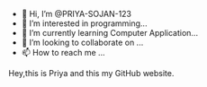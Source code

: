 - 👋 Hi, I’m @PRIYA-SOJAN-123
- 👀 I’m interested in programming...
- 🌱 I’m currently learning Computer Application...
- 💞️ I’m looking to collaborate on ...
- 📫 How to reach me ...

Hey,this is Priya and this my GitHub website.

<!---
PRIYA-SOJAN-123/PRIYA-SOJAN-123 is a ✨ special ✨ repository because its `README.md` (this file) appears on your GitHub profile.
You can click the Preview link to take a look at your changes.
--->
